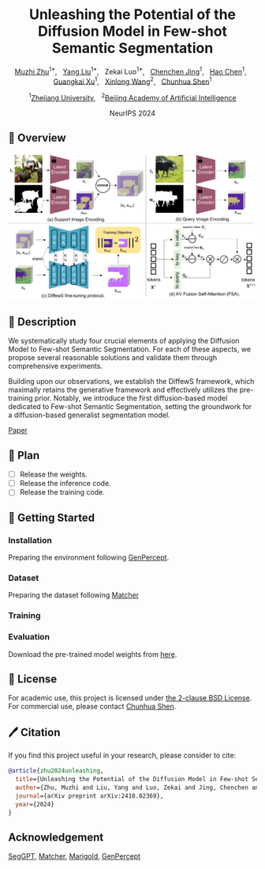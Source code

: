 <div align="center">

<h1>Unleashing the Potential of the Diffusion Model in Few-shot Semantic Segmentation</h1>

[Muzhi Zhu](https://scholar.google.com/citations?user=064gBH4AAAAJ&hl=en)<sup>1*</sup>, &nbsp;
[Yang Liu](https://scholar.google.com/citations?user=9JcQ2hwAAAAJ&hl=en)<sup>1*</sup>, &nbsp;
Zekai Luo<sup>1*</sup>, &nbsp; 
[Chenchen Jing](https://jingchenchen.github.io/)<sup>1</sup>, &nbsp;
[Hao Chen](https://stan-haochen.github.io/)<sup>1</sup>, &nbsp;
[Guangkai Xu](https://scholar.google.com.hk/citations?user=v35sbGEAAAAJ&hl=en)<sup>1</sup>, &nbsp;
[Xinlong Wang](https://www.xloong.wang/)<sup>2</sup>, &nbsp;
[Chunhua Shen](https://cshen.github.io/)<sup>1</sup>

<sup>1</sup>[Zhejiang University](https://www.zju.edu.cn/english/), &nbsp;
<sup>2</sup>[Beijing Academy of Artificial Intelligence](https://www.baai.ac.cn/english.html)

NeurIPS 2024

</div>

## 🚀 Overview
<div align="center">
<img width="800" alt="image" src="figs/method.png">
</div>

## 📖 Description

We systematically study four crucial elements of applying the Diffusion Model to Few-shot
Semantic Segmentation. For each of these aspects, we propose several reasonable solutions
and validate them through comprehensive experiments.

Building upon our observations, we establish the DiffewS framework, which maximally
retains the generative framework and effectively utilizes the pre-training prior. Notably, we
introduce the first diffusion-based model dedicated to Few-shot Semantic Segmentation,
setting the groundwork for a diffusion-based generalist segmentation model.

[Paper](https://arxiv.org/abs/2410.02369)

## 🚩 Plan
- [ ] Release the weights.
- [ ] Release the inference code.
- [ ] Release the training code.
<!-- --- -->

## 👻 Getting Started

### Installation
Preparing the environment following [GenPercept](https://github.com/aim-uofa/GenPercept?tab=readme-ov-file).

### Dataset
Preparing the dataset following [Matcher](https://github.com/aim-uofa/Matcher/blob/main/datasets/README.md)

### Training

### Evaluation

Download the pre-trained model weights from [here](). 


## 🎫 License

For academic use, this project is licensed under [the 2-clause BSD License](LICENSE). For commercial use, please contact [Chunhua Shen](mailto:chhshen@gmail.com).

## 🖊️ Citation


If you find this project useful in your research, please consider to cite:


```BibTeX
@article{zhu2024unleashing,
  title={Unleashing the Potential of the Diffusion Model in Few-shot Semantic Segmentation},
  author={Zhu, Muzhi and Liu, Yang and Luo, Zekai and Jing, Chenchen and Chen, Hao and Xu, Guangkai and Wang, Xinlong and Shen, Chunhua},
  journal={arXiv preprint arXiv:2410.02369},
  year={2024}
}
```

## Acknowledgement
[SegGPT](https://github.com/baaivision/Painter/tree/main/SegGPT), [Matcher](https://github.com/aim-uofa/Matcher), [Marigold](https://github.com/prs-eth/Marigold), [GenPercept](https://github.com/aim-uofa/GenPercept?tab=readme-ov-file)
